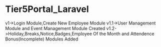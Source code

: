 # Tier5Portal_Laravel
v1->Login Module,Create New Employee Module
v1.1->User Management Module and Event Management Module Created
v1.2->Holiday,Breaks,Notice,Badges,Employee Of the Month and Attendence Bonus(Incomplete) Modules Added
